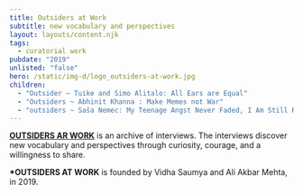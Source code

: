 ```yaml
---
title: Outsiders at Work
subtitle: new vocabulary and perspectives
layout: layouts/content.njk
tags:
  - curatorial work
pubdate: "2019"
unlisted: "false"
hero: /static/img-d/logo_outsiders-at-work.jpg
children:
  - "Outsider ~ Tuike and Simo Alitalo: All Ears are Equal"
  - "Outsiders ~ Abhinit Khanna : Make Memes not War"
  - "outsiders ~ Saša Nemec: My Teenage Angst Never Faded, I Am Still Rebelling"
---
```

[**OUTSIDERS AR WORK**](https://outsidersatwork.wordpress.com/) is an archive of interviews. The interviews discover new vocabulary and perspectives through curiosity, courage, and a willingness to share.

**\*OUTSIDERS AT WORK** is founded by Vidha Saumya and Ali Akbar Mehta, in 2019.

